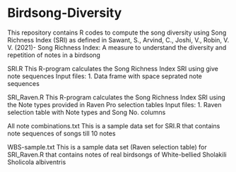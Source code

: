 # Birdsong-Diversity
This repository contains R codes to compute the song diversity using Song Richness Index (SRI) as defined in Sawant, S., Arvind, C., Joshi, V., Robin, V. V. (2021)- Song Richness Index: A measure to understand the diversity and repetition of notes in a birdsong

SRI.R This R-program calculates the Song Richness Index SRI using give note sequences Input files: 1. Data frame with space seprated note sequences

SRI_Raven.R This R-program calculates the Song Richness Index SRI using the Note types provided in Raven Pro selection tables Input files: 1. Raven selection table with Note types and Song No. columns

All note combinations.txt This is a sample data set for SRI.R that contains note sequences of songs till 10 notes

WBS-sample.txt This is a sample data set (Raven selection table) for SRI_Raven.R that contains notes of real birdsongs of White-bellied Sholakili Sholicola albiventris
